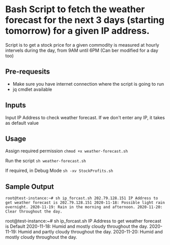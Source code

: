 # Bash Script to fetch the weather forecast for the next 3 days (starting tomorrow) for a given IP address.
Script is to get a stock price for a given commodity is measured at hourly intervels during the day, from 9AM until 6PM (Can ber modified for a day too)

## Pre-requesits
* Make sure you have internet connection where the script is going to run
* jq cmdlet available

## Inputs
Input IP Address to check weather forecast.
If we don't enter any IP, it takes as default value 

## Usage
Assign required permission 
`chmod +x weather-forecast.sh`

Run the script
`sh weather-forecast.sh`

If required, in Debug Mode
`sh -xv StockProfits.sh`


## Sample Output
`root@test-instance:~# sh ip_forcast.sh 202.79.128.151
IP Address to get weather forecast is 202.79.128.151
2020-11-18: Possible light rain overnight.
2020-11-19: Rain in the morning and afternoon.
2020-11-20: Clear throughout the day.`

root@test-instance:~# sh ip_forcast.sh
IP Address to get weather forecast is Default
2020-11-18: Humid and mostly cloudy throughout the day.
2020-11-19: Humid and partly cloudy throughout the day.
2020-11-20: Humid and mostly cloudy throughout the day.





